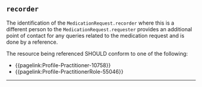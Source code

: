 ## `recorder`

The identification of the `MedicationRequest.recorder` where this is a different person to the `MedicationRequest.requester` provides an additional point of contact for any queries related to the medication request and is done by a reference. 

The resource being referenced SHOULD conform to one of the following:
- {{pagelink:Profile-Practitioner-10758}}
- {{pagelink:Profile-PractitionerRole-55046}}

---
